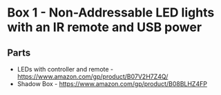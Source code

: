 # Box 1 - Non-Addressable LED lights with an IR remote and USB power

## Parts

* LEDs with controller and remote - https://www.amazon.com/gp/product/B07V2H7Z4Q/
* Shadow Box - https://www.amazon.com/gp/product/B08BLHZ4FP
